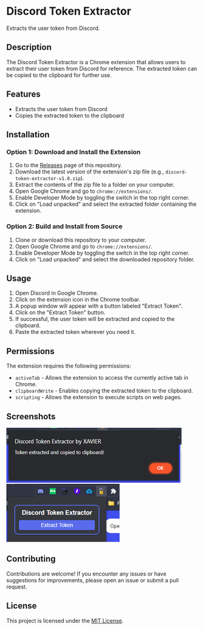 # Discord Token Extractor

Extracts the user token from Discord.

## Description
The Discord Token Extractor is a Chrome extension that allows users to extract their user token from Discord for reference. The extracted token can be copied to the clipboard for further use.

## Features
- Extracts the user token from Discord
- Copies the extracted token to the clipboard

## Installation

### Option 1: Download and Install the Extension
1. Go to the [Releases]([https://github.com/your-username/your-repository/releases](https://github.com/XavierisOP/Discord-Token-Extractor-chrome-extension/releases/tag/v1.5.0)) page of this repository.
2. Download the latest version of the extension's zip file (e.g., `discord-token-extractor-v1.0.zip`).
3. Extract the contents of the zip file to a folder on your computer.
4. Open Google Chrome and go to `chrome://extensions/`.
5. Enable Developer Mode by toggling the switch in the top right corner.
6. Click on "Load unpacked" and select the extracted folder containing the extension.

### Option 2: Build and Install from Source
1. Clone or download this repository to your computer.
2. Open Google Chrome and go to `chrome://extensions/`.
3. Enable Developer Mode by toggling the switch in the top right corner.
4. Click on "Load unpacked" and select the downloaded repository folder.

## Usage
1. Open Discord in Google Chrome.
2. Click on the extension icon in the Chrome toolbar.
3. A popup window will appear with a button labeled "Extract Token".
4. Click on the "Extract Token" button.
5. If successful, the user token will be extracted and copied to the clipboard.
6. Paste the extracted token wherever you need it.

## Permissions
The extension requires the following permissions:
- `activeTab` - Allows the extension to access the currently active tab in Chrome.
- `clipboardWrite` - Enables copying the extracted token to the clipboard.
- `scripting` - Allows the extension to execute scripts on web pages.

## Screenshots
![Screenshot 1](/screenshots/screenshot1.png)
![Screenshot 2](/screenshots/screenshot2.png)

## Contributing
Contributions are welcome! If you encounter any issues or have suggestions for improvements, please open an issue or submit a pull request.

## License
This project is licensed under the [MIT License](LICENSE).
